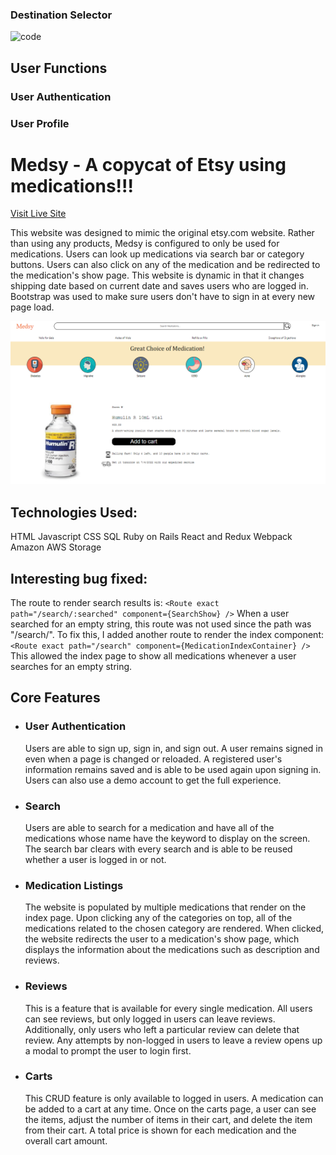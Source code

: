 






### Destination Selector


![code](/frontend/src/fun-finder-callback.png)

## User Functions

### User Authentication 

### User Profile



# Medsy - A copycat of Etsy using medications!!!

[Visit Live Site](http://medsy.herokuapp.com/#/)

This website was designed to mimic the original etsy.com website. Rather than using any products, Medsy is configured to only be used for medications. Users can look up medications via search bar or category buttons. Users can also click on any of the medication and be redirected to the medication's show page. This website is dynamic in that it changes shipping date based on current date and saves users who are logged in. Bootstrap was used to make sure users don't have to sign in at every new page load.

![website structure](medsy-2.png)

## Technologies Used:
HTML
Javascript
CSS
SQL
Ruby on Rails
React and Redux
Webpack
Amazon AWS Storage

## Interesting bug fixed:
The route to render search results is:
    `<Route exact path="/search/:searched" component={SearchShow} />` 
When a user searched for an empty string, this route was not used since the path was "/search/".
To fix this, I added another route to render the index component:
    `<Route exact path="/search" component={MedicationIndexContainer} />`
This allowed the index page to show all medications whenever a user searches for an empty string.

## Core Features

- ### User Authentication 
    Users are able to sign up, sign in, and sign out. A user remains signed in even when a page is changed or reloaded.
    A registered user's information remains saved and is able to be used again upon signing in. Users can also use a demo
    account to get the full experience.
- ### Search
    Users are able to search for a medication and have all of the medications whose name have the keyword to display on the screen. The search bar clears with every search and is able to be reused whether a user is logged in or not.
- ### Medication Listings
    The website is populated by multiple medications that render on the index page. Upon clicking any of the categories on top, all of the medications related to the chosen category are rendered. When clicked, the website redirects the user to a medication's show page, which displays the information about the medications such as description and reviews.
- ### Reviews
    This is a feature that is available for every single medication. All users can see reviews, but only logged in users can leave reviews. Additionally, only users who left a particular review can delete that review. Any attempts by non-logged in users to leave a review opens up a modal to prompt the user to login first.
- ### Carts
    This CRUD feature is only available to logged in users. A medication can be added to a cart at any time. Once on the carts page, a user can see the items, adjust the number of items in their cart, and delete the item from their cart. A total price is shown for each medication and the overall cart amount.


